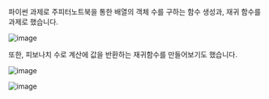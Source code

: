 파이썬 과제로 주피터노트북을 통한 배열의 객체 수를 구하는 함수 생성과, 재귀 함수를 과제로 했습니다.

![image](https://user-images.githubusercontent.com/65721409/85927551-c75af200-b8e1-11ea-8182-f3606bcd6aa0.png)

또한, 피보나치 수로 계산에 값을 반환하는 재귀함수를 만들어보기도 했습니다.

![image](https://user-images.githubusercontent.com/65721409/85927590-1bfe6d00-b8e2-11ea-9444-2a5768faff73.png)

<div>
  
  

![image](https://user-images.githubusercontent.com/65721409/85927605-320c2d80-b8e2-11ea-82e4-f05f779ccb59.png)
